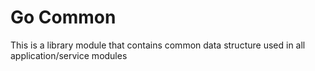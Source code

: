 # Go Common

This is a library module that contains common data structure used in all application/service modules